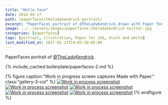 ```yaml
---
title: "Hello face"
date: 2014-04-17
path: /paperfaces/theladykendrick-portrait/
excerpt: "PaperFaces portrait of @TheLadyKendrick drawn with Paper for iOS on an iPad."
image: ../../assets/images/paperfaces-theladykendrick-twitter.jpg
categories: [paperfaces]
tags: [portrait, illustration, Paper for iOS, black and white]
last_modified_at: 2017-01-17T14:03:50-05:00
---
```


PaperFaces portrait of [@TheLadyKendrick](https://twitter.com/TheLadyKendrick).

{% include_cached boilerplate/paperfaces-2.md %}

{% figure caption:"Work in progress screen captures Made with Paper." class:"gallery-3-col" %}
[![Work in process screenshot](../../assets/images/paperfaces-theladykendrick-process-1-600.jpg)](../../assets/images/paperfaces-theladykendrick-process-1-lg.jpg)
[![Work in process screenshot](../../assets/images/paperfaces-theladykendrick-process-2-600.jpg)](../../assets/images/paperfaces-theladykendrick-process-2-lg.jpg)
[![Work in process screenshot](../../assets/images/paperfaces-theladykendrick-process-3-600.jpg)](../../assets/images/paperfaces-theladykendrick-process-3-lg.jpg)
[![Work in process screenshot](../../assets/images/paperfaces-theladykendrick-process-4-600.jpg)](../../assets/images/paperfaces-theladykendrick-process-4-lg.jpg)
[![Work in process screenshot](../../assets/images/paperfaces-theladykendrick-process-5-600.jpg)](../../assets/images/paperfaces-theladykendrick-process-5-lg.jpg)
{% endfigure %}

